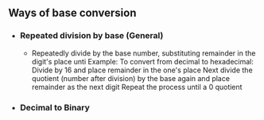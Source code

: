 ## Ways of base conversion

- ### Repeated division by base (General)
	- Repeatedly divide by the base number, substituting remainder in the digit's place unti
	Example:
	To convert from decimal to hexadecimal:
		Divide by 16 and place remainder in the one's place
		Next divide the quotient (number after division) by the base again and place remainder as the next digit
		Repeat the process until a 0 quotient

- ### Decimal to Binary